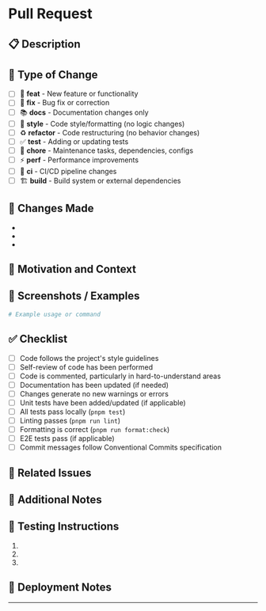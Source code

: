 # Pull Request

## 📋 Description

<!-- Provide a clear and concise description of what this PR does -->

## 🎯 Type of Change

<!-- Mark the relevant option with an "x" -->

- [ ] 🚀 **feat** - New feature or functionality
- [ ] 🐛 **fix** - Bug fix or correction
- [ ] 📚 **docs** - Documentation changes only
- [ ] 💄 **style** - Code style/formatting (no logic changes)
- [ ] ♻️ **refactor** - Code restructuring (no behavior changes)
- [ ] ✅ **test** - Adding or updating tests
- [ ] 🔧 **chore** - Maintenance tasks, dependencies, configs
- [ ] ⚡ **perf** - Performance improvements
- [ ] 👷 **ci** - CI/CD pipeline changes
- [ ] 🏗️ **build** - Build system or external dependencies

## 🔄 Changes Made

<!-- List the main changes introduced by this PR -->

-
-
-

## 🎨 Motivation and Context

<!-- Why is this change required? What problem does it solve? -->

## 📸 Screenshots / Examples

<!-- If applicable, add screenshots or code examples to demonstrate the changes -->

```bash
# Example usage or command
```

## ✅ Checklist

<!-- Mark completed items with an "x" -->

- [ ] Code follows the project's style guidelines
- [ ] Self-review of code has been performed
- [ ] Code is commented, particularly in hard-to-understand areas
- [ ] Documentation has been updated (if needed)
- [ ] Changes generate no new warnings or errors
- [ ] Unit tests have been added/updated (if applicable)
- [ ] All tests pass locally (`pnpm test`)
- [ ] Linting passes (`pnpm run lint`)
- [ ] Formatting is correct (`pnpm run format:check`)
- [ ] E2E tests pass (if applicable)
- [ ] Commit messages follow Conventional Commits specification

## 🔗 Related Issues

<!-- Link related issues using keywords: Closes #issue-number, Fixes #issue-number, Refs #issue-number -->

<!-- Closes #issue-number -->

## 📝 Additional Notes

<!-- Any additional information that reviewers should know -->

## 🧪 Testing Instructions

<!-- Describe how to test the changes introduced by this PR -->

1.
2.
3.

## 🚀 Deployment Notes

<!-- Any special deployment considerations or migrations required -->

---
